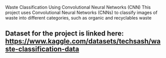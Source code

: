 Waste Classification Using Convolutional Neural Networks (CNN) This project uses Convolutional Neural Networks (CNNs) to classify images of waste into different categories, such as organic and recyclables waste

## Dataset for the project is linked here: https://www.kaggle.com/datasets/techsash/waste-classification-data
